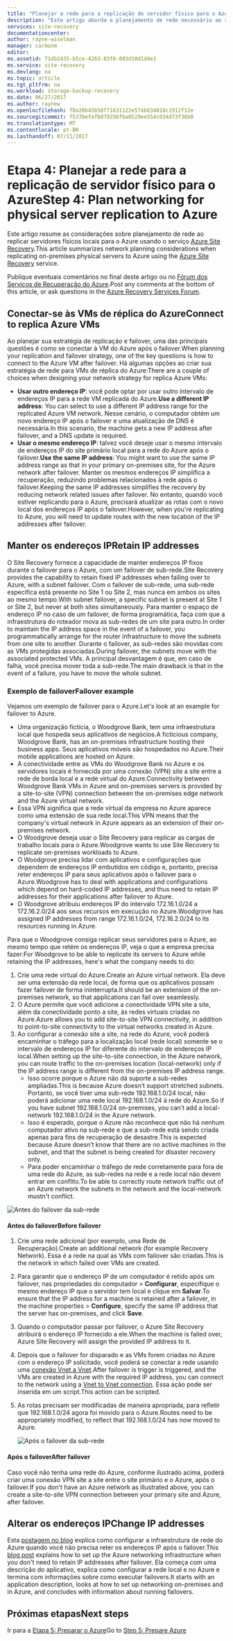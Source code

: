 ```yaml
---
title: "Planejar a rede para a replicação de servidor físico para o Azure | Microsoft Docs"
description: "Este artigo aborda o planejamento de rede necessário ao replicar servidores físicos para o Azure"
services: site-recovery
documentationcenter: 
author: rayne-wiselman
manager: carmonm
editor: 
ms.assetid: 71db2435-b5ce-4263-83f6-093d10d1d4e1
ms.service: site-recovery
ms.devlang: na
ms.topic: article
ms.tgt_pltfrm: na
ms.workload: storage-backup-recovery
ms.date: 06/27/2017
ms.author: raynew
ms.openlocfilehash: f8a20b45b50f71631122e574b634818c1912f12e
ms.sourcegitcommit: f537befafb079256fba0529ee554c034d73f36b0
ms.translationtype: MT
ms.contentlocale: pt-BR
ms.lasthandoff: 07/11/2017
---
```

# <a name="step-4-plan-networking-for-physical-server-replication-to-azure"></a><span data-ttu-id="86d20-103">Etapa 4: Planejar a rede para a replicação de servidor físico para o Azure</span><span class="sxs-lookup"><span data-stu-id="86d20-103">Step 4: Plan networking for physical server replication to Azure</span></span>

<span data-ttu-id="86d20-104">Este artigo resume as considerações sobre planejamento de rede ao replicar servidores físicos locais para o Azure usando o serviço [Azure Site Recovery](site-recovery-overview.md).</span><span class="sxs-lookup"><span data-stu-id="86d20-104">This article summarizes network planning considerations when replicating on-premises physical servers to Azure using the [Azure Site Recovery](site-recovery-overview.md) service.</span></span>

<span data-ttu-id="86d20-105">Publique eventuais comentários no final deste artigo ou no [Fórum dos Serviços de Recuperação do Azure](https://social.msdn.microsoft.com/forums/azure/home?forum=hypervrecovmgr).</span><span class="sxs-lookup"><span data-stu-id="86d20-105">Post any comments at the bottom of this article, or ask questions in the [Azure Recovery Services Forum](https://social.msdn.microsoft.com/forums/azure/home?forum=hypervrecovmgr).</span></span>


## <a name="connect-to-replica-azure-vms"></a><span data-ttu-id="86d20-106">Conectar-se às VMs de réplica do Azure</span><span class="sxs-lookup"><span data-stu-id="86d20-106">Connect to replica Azure VMs</span></span>

<span data-ttu-id="86d20-107">Ao planejar sua estratégia de replicação e failover, uma das principais questões é como se conectar à VM do Azure após o failover.</span><span class="sxs-lookup"><span data-stu-id="86d20-107">When planning your replication and failover strategy, one of the key questions is how to connect to the Azure VM after failover.</span></span> <span data-ttu-id="86d20-108">Há algumas opções ao criar sua estratégia de rede para VMs de réplica do Azure:</span><span class="sxs-lookup"><span data-stu-id="86d20-108">There are a couple of choices when designing your network strategy for replica Azure VMs:</span></span>

- <span data-ttu-id="86d20-109">**Usar outro endereço IP**: você pode optar por usar outro intervalo de endereços IP para a rede VM replicada do Azure.</span><span class="sxs-lookup"><span data-stu-id="86d20-109">**Use a different IP address**: You can select to use a different IP address range for the replicated Azure VM network.</span></span> <span data-ttu-id="86d20-110">Nesse cenário, o computador obtém um novo endereço IP após o failover e uma atualização de DNS é necessária.</span><span class="sxs-lookup"><span data-stu-id="86d20-110">In this scenario, the machine gets a new IP address after failover, and a DNS update is required.</span></span>
- <span data-ttu-id="86d20-111">**Usar o mesmo endereço IP**: talvez você deseje usar o mesmo intervalo de endereços IP do site primário local para a rede do Azure após o failover.</span><span class="sxs-lookup"><span data-stu-id="86d20-111">**Use the same IP address**: You might want to use the same IP address range as that in your primary on-premises site, for the Azure network after failover.</span></span> <span data-ttu-id="86d20-112">Manter os mesmos endereços IP simplifica a recuperação, reduzindo problemas relacionados à rede após o failover.</span><span class="sxs-lookup"><span data-stu-id="86d20-112">Keeping the same IP addresses simplifies the recovery by reducing network related issues after failover.</span></span> <span data-ttu-id="86d20-113">No entanto, quando você estiver replicando para o Azure, precisará atualizar as rotas com o novo local dos endereços IP após o failover.</span><span class="sxs-lookup"><span data-stu-id="86d20-113">However, when you're replicating to Azure, you will need to update routes with the new location of the IP addresses after failover.</span></span>

## <a name="retain-ip-addresses"></a><span data-ttu-id="86d20-114">Manter os endereços IP</span><span class="sxs-lookup"><span data-stu-id="86d20-114">Retain IP addresses</span></span>

<span data-ttu-id="86d20-115">O Site Recovery fornece a capacidade de manter endereços IP fixos durante o failover para o Azure, com um failover de sub-rede.</span><span class="sxs-lookup"><span data-stu-id="86d20-115">Site Recovery provides the capability to retain fixed IP addresses when failing over to Azure, with a subnet failover.</span></span>
<span data-ttu-id="86d20-116">Com o failover de sub-rede, uma sub-rede específica está presente no Site 1 ou Site 2, mas nunca em ambos os sites ao mesmo tempo.</span><span class="sxs-lookup"><span data-stu-id="86d20-116">With subnet failover, a specific subnet is present at Site 1 or Site 2, but never at both sites simultaneously.</span></span> <span data-ttu-id="86d20-117">Para manter o espaço de endereço IP no caso de um failover, de forma programática, faça com que a infraestrutura do roteador mova as sub-redes de um site para outro.</span><span class="sxs-lookup"><span data-stu-id="86d20-117">In order to maintain the IP address space in the event of a failover, you programmatically arrange for the router infrastructure to move the subnets from one site to another.</span></span> <span data-ttu-id="86d20-118">Durante o failover, as sub-redes são movidas com as VMs protegidas associadas.</span><span class="sxs-lookup"><span data-stu-id="86d20-118">During failover, the subnets move with the associated protected VMs.</span></span> <span data-ttu-id="86d20-119">A principal desvantagem é que, em caso de falha, você precisa mover toda a sub-rede.</span><span class="sxs-lookup"><span data-stu-id="86d20-119">The main drawback is that in the event of a failure, you have to move the whole subnet.</span></span>

### <a name="failover-example"></a><span data-ttu-id="86d20-120">Exemplo de failover</span><span class="sxs-lookup"><span data-stu-id="86d20-120">Failover example</span></span>

<span data-ttu-id="86d20-121">Vejamos um exemplo de failover para o Azure.</span><span class="sxs-lookup"><span data-stu-id="86d20-121">Let's look at an example for failover to Azure.</span></span>

- <span data-ttu-id="86d20-122">Uma organização fictícia, o Woodgrove Bank, tem uma infraestrutura local que hospeda seus aplicativos de negócios.</span><span class="sxs-lookup"><span data-stu-id="86d20-122">A ficticious company, Woodgrove Bank, has an on-premises infrastructure hosting their business apps.</span></span> <span data-ttu-id="86d20-123">Seus aplicativos móveis são hospedados no Azure.</span><span class="sxs-lookup"><span data-stu-id="86d20-123">Their mobile applications are hosted on Azure.</span></span>
- <span data-ttu-id="86d20-124">A conectividade entre as VMs do Woodgrove Bank no Azure e os servidores locais é fornecida por uma conexão (VPN) site a site entre a rede de borda local e a rede virtual do Azure.</span><span class="sxs-lookup"><span data-stu-id="86d20-124">Connectivity between Woodgrove Bank VMs in Azure and on-premises servers is provided by a site-to-site (VPN) connection between the on-premises edge network and the Azure virtual network.</span></span>
- <span data-ttu-id="86d20-125">Essa VPN significa que a rede virtual da empresa no Azure aparece como uma extensão de sua rede local.</span><span class="sxs-lookup"><span data-stu-id="86d20-125">This VPN means that the company's virtual network in Azure appears as an extension of their on-premises network.</span></span>
- <span data-ttu-id="86d20-126">O Woodgrove deseja usar o Site Recovery para replicar as cargas de trabalho locais para o Azure.</span><span class="sxs-lookup"><span data-stu-id="86d20-126">Woodgrove wants to use Site Recovery to replicate on-premises workloads to Azure.</span></span>
 - <span data-ttu-id="86d20-127">O Woodgrove precisa lidar com aplicativos e configurações que dependem de endereços IP embutidos em código e, portanto, precisa reter endereços IP para seus aplicativos após o failover para o Azure.</span><span class="sxs-lookup"><span data-stu-id="86d20-127">Woodgrove has to deal with applications and configurations which depend on hard-coded IP addresses, and thus need to retain IP addresses for their applications after failover to Azure.</span></span>
 - <span data-ttu-id="86d20-128">O Woodgrove atribuiu endereços IP do intervalo 172.16.1.0/24 a 172.16.2.0/24 aos seus recursos em execução no Azure.</span><span class="sxs-lookup"><span data-stu-id="86d20-128">Woodgrove has assigned IP addresses from range 172.16.1.0/24, 172.16.2.0/24 to its resources running in Azure.</span></span>


<span data-ttu-id="86d20-129">Para que o Woodgrove consiga replicar seus servidores para o Azure, ao mesmo tempo que retém os endereços IP, veja o que a empresa precisa fazer:</span><span class="sxs-lookup"><span data-stu-id="86d20-129">For Woodgrove to be able to replicate its servers to Azure while retaining the IP addresses, here's what the company needs to do:</span></span>

1. <span data-ttu-id="86d20-130">Crie uma rede virtual do Azure.</span><span class="sxs-lookup"><span data-stu-id="86d20-130">Create an Azure virtual network.</span></span> <span data-ttu-id="86d20-131">Ela deve ser uma extensão da rede local, de forma que os aplicativos possam fazer failover de forma ininterrupta.</span><span class="sxs-lookup"><span data-stu-id="86d20-131">It should be an extension of the on-premises network, so that applications can fail over seamlessly.</span></span>
2. <span data-ttu-id="86d20-132">O Azure permite que você adicione a conectividade VPN site a site, além da conectividade ponto a site, às redes virtuais criadas no Azure.</span><span class="sxs-lookup"><span data-stu-id="86d20-132">Azure allows you to add site-to-site VPN connectivity, in addition to point-to-site connectivity to the virtual networks created in Azure.</span></span>
3. <span data-ttu-id="86d20-133">Ao configurar a conexão site a site, na rede do Azure, você poderá encaminhar o tráfego para a localização local (rede local) somente se o intervalo de endereços IP for diferente do intervalo de endereços IP local.</span><span class="sxs-lookup"><span data-stu-id="86d20-133">When setting up the site-to-site connection, in the Azure network, you can route traffic to the on-premises location (local-network) only if the IP address range is different from the on-premises IP address range.</span></span>
    - <span data-ttu-id="86d20-134">Isso ocorre porque o Azure não dá suporte a sub-redes ampliadas.</span><span class="sxs-lookup"><span data-stu-id="86d20-134">This is because Azure doesn’t support stretched subnets.</span></span> <span data-ttu-id="86d20-135">Portanto, se você tiver uma sub-rede 192.168.1.0/24 local, não poderá adicionar uma rede local 192.168.1.0/24 à rede do Azure.</span><span class="sxs-lookup"><span data-stu-id="86d20-135">So if you have subnet 192.168.1.0/24 on-premises, you can’t add a local-network 192.168.1.0/24 in the Azure network.</span></span>
    - <span data-ttu-id="86d20-136">Isso é esperado, porque o Azure não reconhece que não há nenhum computador ativo na sub-rede e que a sub-rede está sendo criada apenas para fins de recuperação de desastre.</span><span class="sxs-lookup"><span data-stu-id="86d20-136">This is expected because Azure doesn’t know that there are no active machines in the subnet, and that the subnet is being created for disaster recovery only.</span></span>
    - <span data-ttu-id="86d20-137">Para poder encaminhar o tráfego de rede corretamente para fora de uma rede do Azure, as sub-redes na rede e a rede local não devem entrar em conflito.</span><span class="sxs-lookup"><span data-stu-id="86d20-137">To be able to correctly route network traffic out of an Azure network the subnets in the network and the local-network mustn't conflict.</span></span>

![Antes do failover da sub-rede](./media/physical-walkthrough-network/network-design7.png)

#### <a name="before-failover"></a><span data-ttu-id="86d20-139">Antes do failover</span><span class="sxs-lookup"><span data-stu-id="86d20-139">Before failover</span></span>

1. <span data-ttu-id="86d20-140">Crie uma rede adicional (por exemplo, uma Rede de Recuperação).</span><span class="sxs-lookup"><span data-stu-id="86d20-140">Create an additional network (for example Recovery Network).</span></span> <span data-ttu-id="86d20-141">Essa é a rede na qual as VMs com failover são criadas.</span><span class="sxs-lookup"><span data-stu-id="86d20-141">This is the network in which failed over VMs are created.</span></span>
2. <span data-ttu-id="86d20-142">Para garantir que o endereço IP de um computador é retido após um failover, nas propriedades do computador > **Configurar**, especifique o mesmo endereço IP que o servidor tem local e clique em **Salvar**.</span><span class="sxs-lookup"><span data-stu-id="86d20-142">To ensure that the IP address for a machine is retained after a failover, in the machine properties > **Configure**, specify the same IP address that the server has on-premises, and click **Save**.</span></span>
3. <span data-ttu-id="86d20-143">Quando o computador passar por failover, o Azure Site Recovery atribuirá o endereço IP fornecido a ele.</span><span class="sxs-lookup"><span data-stu-id="86d20-143">When the machine is failed over, Azure Site Recovery will assign the provided IP address to it.</span></span>
4. <span data-ttu-id="86d20-144">Depois que o failover for disparado e as VMs forem criadas no Azure com o endereço IP solicitado, você poderá se conectar à rede usando uma [conexão Vnet a Vnet](../vpn-gateway/virtual-networks-configure-vnet-to-vnet-connection.md).</span><span class="sxs-lookup"><span data-stu-id="86d20-144">After failover is trigger is triggered, and the VMs are created in Azure with the required IP address, you can connect to the network using a [Vnet to Vnet connection](../vpn-gateway/virtual-networks-configure-vnet-to-vnet-connection.md).</span></span> <span data-ttu-id="86d20-145">Essa ação pode ser inserida em um script.</span><span class="sxs-lookup"><span data-stu-id="86d20-145">This action can be scripted.</span></span>
5. <span data-ttu-id="86d20-146">As rotas precisam ser modificadas de maneira apropriada, para refletir que 192.168.1.0/24 agora foi movido para o Azure.</span><span class="sxs-lookup"><span data-stu-id="86d20-146">Routes need to be appropriately modified, to reflect that 192.168.1.0/24 has now moved to Azure.</span></span>

    ![Após o failover da sub-rede](./media/physical-walkthrough-network/network-design9.png)

#### <a name="after-failover"></a><span data-ttu-id="86d20-148">Após o failover</span><span class="sxs-lookup"><span data-stu-id="86d20-148">After failover</span></span>

<span data-ttu-id="86d20-149">Caso você não tenha uma rede do Azure, conforme ilustrado acima, poderá criar uma conexão VPN site a site entre o site primário e o Azure, após o failover.</span><span class="sxs-lookup"><span data-stu-id="86d20-149">If you don't have an Azure network as illustrated above, you can create a site-to-site VPN connection between your primary site and Azure, after failover.</span></span>

## <a name="change-ip-addresses"></a><span data-ttu-id="86d20-150">Alterar os endereços IP</span><span class="sxs-lookup"><span data-stu-id="86d20-150">Change IP addresses</span></span>

<span data-ttu-id="86d20-151">Esta [postagem no blog](http://azure.microsoft.com/blog/2014/09/04/networking-infrastructure-setup-for-microsoft-azure-as-a-disaster-recovery-site/) explica como configurar a infraestrutura de rede do Azure quando você não precisa reter os endereços IP após o failover.</span><span class="sxs-lookup"><span data-stu-id="86d20-151">This [blog post](http://azure.microsoft.com/blog/2014/09/04/networking-infrastructure-setup-for-microsoft-azure-as-a-disaster-recovery-site/) explains how to set up the Azure networking infrastructure when you don't need to retain IP addresses after failover.</span></span> <span data-ttu-id="86d20-152">Ela começa com uma descrição do aplicativo, explica como configurar a rede local e no Azure e termina com informações sobre como executar failovers.</span><span class="sxs-lookup"><span data-stu-id="86d20-152">It starts with an application description, looks at how to set up networking on-premises and in Azure, and concludes with information about running failovers.</span></span>  

## <a name="next-steps"></a><span data-ttu-id="86d20-153">Próximas etapas</span><span class="sxs-lookup"><span data-stu-id="86d20-153">Next steps</span></span>

<span data-ttu-id="86d20-154">Ir para a [Etapa 5: Preparar o Azure](physical-walkthrough-prepare-azure.md)</span><span class="sxs-lookup"><span data-stu-id="86d20-154">Go to [Step 5: Prepare Azure](physical-walkthrough-prepare-azure.md)</span></span>
